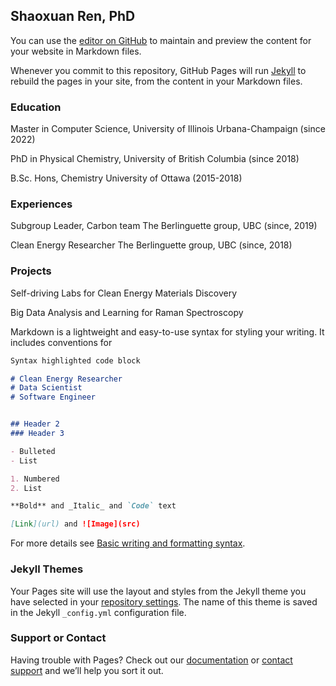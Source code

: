 ## Shaoxuan Ren, PhD

You can use the [editor on GitHub](https://github.com/shaoxuanren/shaoxuanren.github.io/edit/main/README.md) to maintain and preview the content for your website in Markdown files.

Whenever you commit to this repository, GitHub Pages will run [Jekyll](https://jekyllrb.com/) to rebuild the pages in your site, from the content in your Markdown files.

### Education

Master in Computer Science,
University of Illinois Urbana-Champaign (since 2022)

PhD in Physical Chemistry,
University of British Columbia (since 2018)

B.Sc. Hons, Chemistry
University of Ottawa (2015-2018)

### Experiences

Subgroup Leader, Carbon team
The Berlinguette group, UBC (since, 2019)

Clean Energy Researcher
The Berlinguette group, UBC (since, 2018)


### Projects

Self-driving Labs for Clean Energy Materials Discovery

Big Data Analysis and Learning for Raman Spectroscopy 



Markdown is a lightweight and easy-to-use syntax for styling your writing. It includes conventions for

```markdown
Syntax highlighted code block

# Clean Energy Researcher
# Data Scientist
# Software Engineer


## Header 2
### Header 3

- Bulleted
- List

1. Numbered
2. List

**Bold** and _Italic_ and `Code` text

[Link](url) and ![Image](src)
```

For more details see [Basic writing and formatting syntax](https://docs.github.com/en/github/writing-on-github/getting-started-with-writing-and-formatting-on-github/basic-writing-and-formatting-syntax).

### Jekyll Themes

Your Pages site will use the layout and styles from the Jekyll theme you have selected in your [repository settings](https://github.com/shaoxuanren/shaoxuanren.github.io/settings/pages). The name of this theme is saved in the Jekyll `_config.yml` configuration file.

### Support or Contact

Having trouble with Pages? Check out our [documentation](https://docs.github.com/categories/github-pages-basics/) or [contact support](https://support.github.com/contact) and we’ll help you sort it out.
